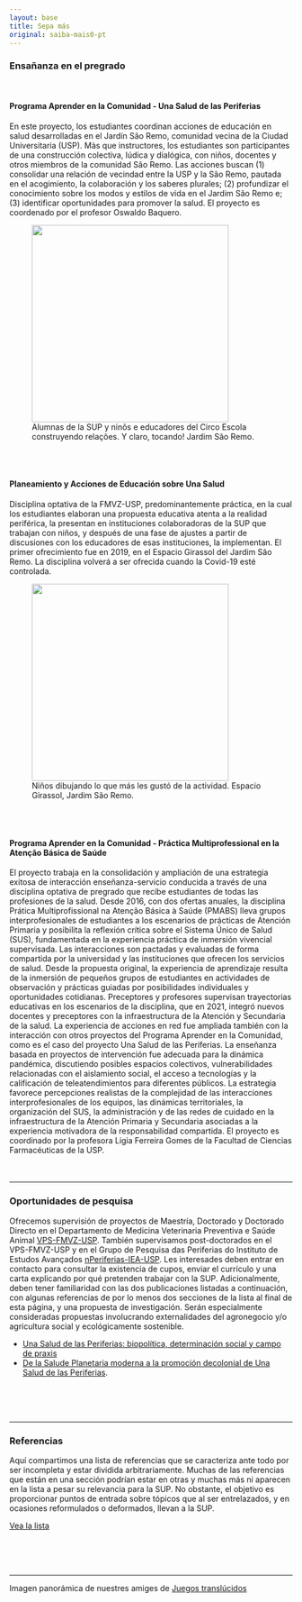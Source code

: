 ```yaml
---
layout: base
title: Sepa más
original: saiba-mais0-pt
---
```


### Ensañanza en el pregrado

<br>

#### Programa Aprender en la Comunidad - Una Salud de las Periferias

En este proyecto, los estudiantes coordinan acciones de educación en salud desarrolladas en el Jardín São Remo, comunidad vecina de la Ciudad Universitaria (USP). Màs que instructores, los estudiantes son participantes de una construcción colectiva, lúdica y dialógica, con niños, docentes y otros miembros de la comunidad São Remo. Las acciones buscan (1) consolidar una relación de vecindad entre la USP y la São Remo, pautada en el acogimiento, la colaboración y los saberes plurales; (2) profundizar el conocimiento sobre los modos y estilos de vida en el Jardim São Remo e; (3) identificar oportunidades para promover la salud. El proyecto es coordenado por el profesor Oswaldo Baquero.
<figure>
<img src="{{root}}/assets/saiba-mais0/batuque.jpg" width=350 height=auto >
 <figcaption>Alumnas de la SUP y ninõs e educadores del Circo Escola construyendo relações. Y claro, tocando! Jardim São Remo.</figcaption>
</figure>

<br>
<br>

#### Planeamiento y Acciones de Educación sobre Una Salud

Disciplina optativa de la FMVZ-USP, predominantemente práctica, en la cual los estudiantes elaboran una propuesta educativa atenta a la realidad periférica, la presentan en instituciones colaboradoras de la SUP que trabajan con niños, y después de una fase de ajustes a partir de discusiones con los educadores de esas instituciones, la implementan. El primer ofrecimiento fue en 2019, en el Espacio Girassol del Jardim São Remo. La disciplina volverá a ser ofrecida cuando la Covid-19 esté controlada.

<figure>
<img src="{{root}}/assets/saiba-mais0/disciplina.jpg" width=350 height=auto >
 <figcaption>Niños dibujando lo que más les gustó de la actividad. Espacio Girassol, Jardim São Remo.</figcaption>
</figure>

<br>
<br>

#### Programa Aprender en la Comunidad - Práctica Multiprofessional en la Atenção Básica de Saúde

El proyecto trabaja en la consolidación y ampliación de una estrategia exitosa de interacción enseñanza-servicio conducida a través de una disciplina optativa de pregrado que recibe estudiantes de todas las profesiones de la salud. Desde 2016, con dos ofertas anuales, la disciplina Prática Multiprofissional na Atenção Básica à Saúde (PMABS) lleva grupos interprofesionales de estudiantes a los escenarios de prácticas de Atención Primaria y posibilita la reflexión crítica sobre el  Sistema Único de Salud (SUS), fundamentada en la experiencia práctica de inmersión vivencial supervisada. Las interacciones son pactadas y evaluadas de forma compartida por la universidad y las instituciones que ofrecen los servicios de salud. Desde la propuesta original, la experiencia de aprendizaje resulta de la inmersión de pequeños grupos de estudiantes en actividades de observación y prácticas guiadas por posibilidades individuales y oportunidades cotidianas. Preceptores y profesores supervisan trayectorias educativas en los escenarios de la disciplina, que en 2021, integró nuevos docentes y preceptores con la infraestructura de la Atención y Secundaria de la salud. La experiencia de acciones en red fue ampliada también con la interacción con otros proyectos del Programa Aprender en la Comunidad, como es el caso del proyecto Una Salud de las Periferias. La enseñanza basada en proyectos de intervención fue adecuada para la dinámica pandémica, discutiendo posibles espacios colectivos, vulnerabilidades relacionadas con el aislamiento social, el acceso a tecnologías y la calificación de teleatendimientos para diferentes públicos. La estrategia favorece percepciones realistas de la complejidad de las interacciones interprofesionales de los equipos, las dinámicas territoriales, la organización del SUS, la administración y de las redes de cuidado en la infraestructura de la Atención Primaria y Secundaria asociadas a la experiencia motivadora de la responsabilidad compartida. El proyecto es coordinado por la profesora Ligia Ferreira Gomes de la Facultad de Ciencias Farmacéuticas de la USP.
<br>
<br>
<br>

---

### Oportunidades de pesquisa

Ofrecemos supervisión de proyectos de Maestría, Doctorado y Doctorado Directo en el Departamento de Medicina Veterinaria Preventiva e Saúde Animal [VPS-FMVZ-USP](http://vps2.fmvz.usp.br/). También supervisamos post-doctorados en el VPS-FMVZ-USP y en el Grupo de Pesquisa das Periferias do Instituto de Estudos Avançados [nPeriferias-IEA-USP](http://www.iea.usp.br/pesquisa/grupos-pesquisa/nperiferias). Les interesades deben entrar en contacto para consultar la existencia de cupos, enviar el currículo y una carta explicando por qué pretenden trabajar con la SUP. Adicionalmente, deben tener familiaridad con las dos publicaciones listadas a continuación, con algunas referencias de por lo menos dos secciones de la lista al final de esta página, y una propuesta de investigación. Serán especialmente consideradas propuestas involucrando externalidades del agronegocio y/o agricultura social y ecológicamente sostenible.

* [Una Salud de las Periferias: biopolítica, determinación social y campo de praxis](./publicacoes-{{page.lang}})
* [De la Salude Planetaria moderna a la promoción decolonial de Una Salud de las Periferias](./publicacoes-{{page.lang}}).

<br>
<br>
<br>

---

### Referencias

Aquí compartimos una lista de referencias que se caracteriza ante todo por ser incompleta y estar dividida arbitrariamente. Muchas de las referencias que están en una sección podrían estar en otras y muchas más ni aparecen en la lista a pesar su relevancia para la SUP. No obstante, el objetivo es proporcionar puntos de entrada sobre tópicos que al ser entrelazados, y en ocasiones reformulados o deformados, llevan a la SUP.

[Vea la lista](./saiba-mais-referencias-{{page.lang}})


<br>
<br>
<br>

---

Imagen panorámica de nuestres amiges de [Juegos translúcidos](https://www.juegostranslucidos.com/)
